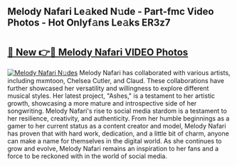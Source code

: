 ## Melody Nafari Le𝚊ked N𝚞de - Part-fmc Video Photos - Hot Onlyf𝚊ns Le𝚊ks ER3z7

# <h2><a href="http://ab76690.deff.icu/?id=Melody+Nafari">🔗 New 👉🔴 Melody Nafari VIDEO Photos</a></h2>

[![Melody Nafari N𝚞des](https://i.imgur.com/rIISA9y.gif)](http://ab76690.deff.icu/?id=Melody+Nafari)
Melody Nafari has collaborated with various artists, including mxmtoon, Chelsea Cutler, and Claud. These collaborations have further showcased her versatility and willingness to explore different musical styles. Her latest project, "Ashes," is a testament to her artistic growth, showcasing a more mature and introspective side of her songwriting. Melody Nafari's rise to social media stardom is a testament to her resilience, creativity, and authenticity. From her humble beginnings as a gamer to her current status as a content creator and model, Melody Nafari has proven that with hard work, dedication, and a little bit of charm, anyone can make a name for themselves in the digital world. As she continues to grow and evolve, Melody Nafari remains an inspiration to her fans and a force to be reckoned with in the world of social media.
